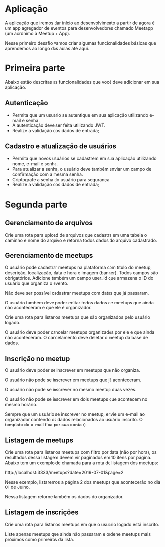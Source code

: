 # Aplicação
A aplicação que iremos dar início ao desenvolvimento a partir de agora
é um app agregador de eventos para desenvolvedores chamado
Meetapp (um acrônimo à Meetup + App).

Nesse primeiro desafio vamos criar algumas funcionalidades básicas
que aprendemos ao longo das aulas até aqui.

# Primeira parte

Abaixo estão descritas as funcionalidades que você deve adicionar em
sua aplicação.

## Autenticação

- Permita que um usuário se autentique em sua aplicação utilizando e-
mail e senha.
- A autenticação deve ser feita utilizando JWT.
- Realize a validação dos dados de entrada;

## Cadastro e atualização de usuários
- Permita que novos usuários se cadastrem em sua aplicação utilizando
nome, e-mail e senha.
- Para atualizar a senha, o usuário deve também enviar um campo de
confirmação com a mesma senha.
- Criptografe a senha do usuário para segurança.
- Realize a validação dos dados de entrada;


# Segunda parte

## Gerenciamento de arquivos
Crie uma rota para upload de arquivos que cadastra em uma tabela o
caminho e nome do arquivo e retorna todos dados do arquivo
cadastrado.

## Gerenciamento de meetups
O usuário pode cadastrar meetups na plataforma com título do meetup,
descrição, localização, data e hora e imagem (banner). Todos campos
são obrigatórios. Adicione também um campo user_id que armazena o
ID do usuário que organiza o evento.

Não deve ser possível cadastrar meetups com datas que já passaram.

O usuário também deve poder editar todos dados de meetups que ainda
não aconteceram e que ele é organizador.

Crie uma rota para listar os meetups que são organizados pelo usuário
logado.

O usuário deve poder cancelar meetups organizados por ele e que ainda
não aconteceram. O cancelamento deve deletar o meetup da base de
dados.

## Inscrição no meetup
O usuário deve poder se inscrever em meetups que não organiza.

O usuário não pode se inscrever em meetups que já aconteceram.

O usuário não pode se inscrever no mesmo meetup duas vezes.

O usuário não pode se inscrever em dois meetups que acontecem no
mesmo horário.

Sempre que um usuário se inscrever no meetup, envie um e-mail ao
organizador contendo os dados relacionados ao usuário inscrito. O
template do e-mail fica por sua conta :)

## Listagem de meetups

Crie uma rota para listar os meetups com filtro por data (não por hora),
os resultados dessa listagem devem vir paginados em 10 itens por
página. Abaixo tem um exemplo de chamada para a rota de listagem dos
meetups:

http://localhost:3333/meetups?date=2019-07-01&page=2

Nesse exemplo, listaremos a página 2 dos meetups que acontecerão no
dia 01 de Julho.

Nessa listagem retorne também os dados do organizador.

## Listagem de inscrições
Crie uma rota para listar os meetups em que o usuário logado está
inscrito.

Liste apenas meetups que ainda não passaram e ordene meetups mais
próximos como primeiros da lista.